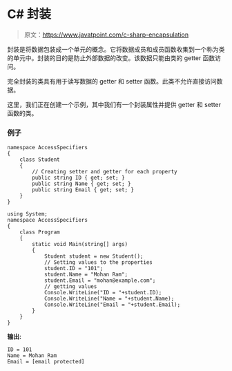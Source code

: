 # C# 封装

> 原文：<https://www.javatpoint.com/c-sharp-encapsulation>

封装是将数据包装成一个单元的概念。它将数据成员和成员函数收集到一个称为类的单元中。封装的目的是防止外部数据的改变。该数据只能由类的 getter 函数访问。

完全封装的类具有用于读写数据的 getter 和 setter 函数。此类不允许直接访问数据。

这里，我们正在创建一个示例，其中我们有一个封装属性并提供 getter 和 setter 函数的类。

### 例子

```
namespace AccessSpecifiers
{
    class Student
    {
        // Creating setter and getter for each property
        public string ID { get; set; }
        public string Name { get; set; }
        public string Email { get; set; }
    }
}

```

```
using System;
namespace AccessSpecifiers
{
    class Program
    {
        static void Main(string[] args)
        {
            Student student = new Student();
            // Setting values to the properties
            student.ID = "101";
            student.Name = "Mohan Ram";
            student.Email = "mohan@example.com";
            // getting values
            Console.WriteLine("ID = "+student.ID);
            Console.WriteLine("Name = "+student.Name);
            Console.WriteLine("Email = "+student.Email);
        }
    }
}

```

**输出:**

```
ID = 101
Name = Mohan Ram
Email = [email protected]

```